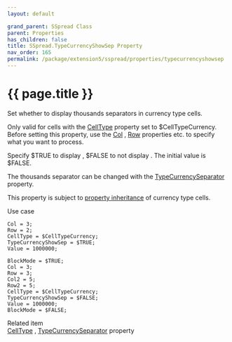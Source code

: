 ```yaml
---
layout: default

grand_parent: SSpread Class
parent: Properties
has_children: false
title: SSpread.TypeCurrencyShowSep Property
nav_order: 165
permalink: /package/extension5/sspread/properties/typecurrencyshowsep
---
```

# {{ page.title }}

Set whether to display thousands separators in currency type cells.

Only valid for cells with the <a href="/package/extension5/sspread/properties/celltype">CellType</a> property set to $CellTypeCurrency.
Before setting this property, use the <a href="/package/extension5/sspread/properties/col">Col</a> , <a href="/package/extension5/sspread/properties/row">Row</a> properties etc. to specify what you want to process.

Specify $TRUE to display , $FALSE to not display .
The initial value is $FALSE.

The thousands separator can be changed with the <a href="/package/extension5/sspread/properties/typecurrencyshowsep">TypeCurrencySeparator</a> property.

This property is subject to <a href="/package/extension5/sspread/properties/celltype#property-inheritance-for-each-cell-data-type">property inheritance</a> of currency type cells.

Use case
```
Col = 3;
Row = 2;
CellType = $CellTypeCurrency;
TypeCurrencyShowSep = $TRUE;
Value = 1000000;
 
BlockMode = $TRUE;
Col = 3;
Row = 3;
Col2 = 5;
Row2 = 5;
CellType = $CellTypeCurrency;
TypeCurrencyShowSep = $FALSE;
Value = 1000000;
BlockMode = $FALSE;
```

Related item<br>
 <a href="/package/extension5/sspread/properties/celltype">CellType</a> ,  <a href="/package/extension5/sspread/properties/typecurrencyseparator">TypeCurrencySeparator</a> property